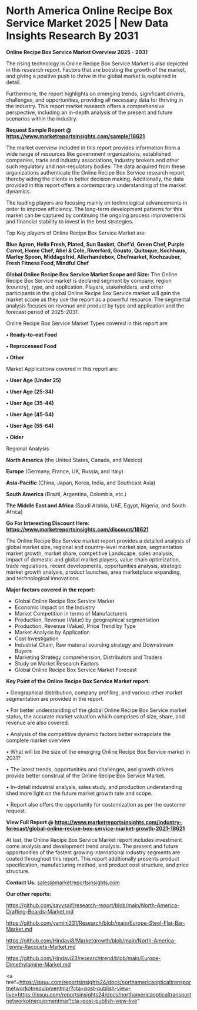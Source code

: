 # North America Online Recipe Box Service Market 2025 | New Data Insights Research By 2031

<Strong> Online Recipe Box Service Market Overview 2025 - 2031</strong>

The rising technology in Online Recipe Box Service Market is also depicted in this research report. Factors that are boosting the growth of the market, and giving a positive push to thrive in the global market is explained in detail.

Furthermore, the report highlights on emerging trends, significant drivers, challenges, and opportunities, providing all necessary data for thriving in the industry. This report market research offers a comprehensive perspective, including an in-depth analysis of the present and future scenarios within the industry.

<strong>Request Sample Report @ <a href=https://www.marketreportsinsights.com/sample/18621>https://www.marketreportsinsights.com/sample/18621</a></strong>

The market overview included in this report provides information from a wide range of resources like government organizations, established companies, trade and industry associations, industry brokers and other such regulatory and non-regulatory bodies. The data acquired from these organizations authenticate the Online Recipe Box Service research report, thereby aiding the clients in better decision making. Additionally, the data provided in this report offers a contemporary understanding of the market dynamics.

The leading players are focusing mainly on technological advancements in order to improve efficiency. The long-term development patterns for this market can be captured by continuing the ongoing process improvements and financial stability to invest in the best strategies.

Top Key players of Online Recipe Box Service Market are:

<strong>Blue Apron, Hello Fresh, Plated, Sun Basket, Chef'd, Green Chef, Purple Carrot, Home Chef, Abel & Cole, Riverford, Gousto, Quitoque, Kochhaus, Marley Spoon, Middagsfrid, Allerhandebox, Chefmarket, Kochzauber, Fresh Fitness Food, Mindful Chef</strong>

<strong><b>Global Online Recipe Box Service Market Scope and Size:</b></strong>
The Online Recipe Box Service market is declared segment by company, region (country), type, and application. Players, stakeholders, and other participants in the global Online Recipe Box Service market will gain the market scope as they use the report as a powerful resource. The segmental analysis focuses on revenue and product by type and application and the forecast period of 2025-2031.

Online Recipe Box Service Market Types covered in this report are:

<strong>• Ready-to-eat Food

• Reprocessed Food

• Other</strong>

Market Applications covered in this report are:

<strong>• User Age (Under 25)

• User Age (25-34)

• User Age (35-44)

• User Age (45-54)

• User Age (55-64)

• Older</strong> 

Regional Analysis

<strong>North America</strong> (the United States, Canada, and Mexico)

<strong>Europe</strong> (Germany, France, UK, Russia, and Italy)

<strong>Asia-Pacific</strong> (China, Japan, Korea, India, and Southeast Asia)

<strong>South America</strong> (Brazil, Argentina, Colombia, etc.)

<strong>The Middle East and Africa</strong> (Saudi Arabia, UAE, Egypt, Nigeria, and South Africa)

<strong>Go For Interesting Discount Here: <a href=https://www.marketreportsinsights.com/discount/18621>https://www.marketreportsinsights.com/discount/18621</a></strong>

The Online Recipe Box Service market report provides a detailed analysis of global market size, regional and country-level market size, segmentation market growth, market share, competitive Landscape, sales analysis, impact of domestic and global market players, value chain optimization, trade regulations, recent developments, opportunities analysis, strategic market growth analysis, product launches, area marketplace expanding, and technological innovations.

<strong><b>Major factors covered in the report:</b></strong>
<ul>
  <li>Global Online Recipe Box Service Market </li>
  <li>Economic Impact on the Industry</li>
  <li>Market Competition in terms of Manufacturers</li>
  <li>Production, Revenue (Value) by geographical segmentation</li>
  <li>Production, Revenue (Value), Price Trend by Type</li>
  <li>Market Analysis by Application</li>
  <li>Cost Investigation</li>
  <li>Industrial Chain, Raw material sourcing strategy and Downstream Buyers</li>
  <li>Marketing Strategy comprehension, Distributors and Traders</li>
  <li>Study on Market Research Factors</li>
  <li>Global Online Recipe Box Service Market Forecast</li>
</ul>

<strong><b>Key Point of the Online Recipe Box Service Market report:</b></strong>

• Geographical distribution, company profiling, and various other market segmentation are provided in the report.

• For better understanding of the global Online Recipe Box Service market status, the accurate market valuation which comprises of size, share, and revenue are also covered.

• Analysis of the competitive dynamic factors better extrapolate the complete market overview

• What will be the size of the emerging Online Recipe Box Service market in 2031?

• The latest trends, opportunities and challenges, and growth drivers provide better construal of the Online Recipe Box Service Market.

• In-detail industrial analysis, sales study, and production understanding shed more light on the future market growth rate and scope.

• Report also offers the opportunity for customization as per the customer request.

<strong><b>View Full Report @ <a href=https://www.marketreportsinsights.com/industry-forecast/global-online-recipe-box-service-market-growth-2021-18621>https://www.marketreportsinsights.com/industry-forecast/global-online-recipe-box-service-market-growth-2021-18621</a></b></strong>


At last, the Online Recipe Box Service Market report includes investment come analysis and development trend analysis. The present and future opportunities of the fastest growing international industry segments are coated throughout this report. This report additionally presents product specification, manufacturing method, and product cost structure, and price structure.

<strong>Contact Us:</strong>
sales@marketreportsinsights.com

<strong>Our other reports:</strong>

<a href=https://github.com/sayysaif/research-report/blob/main/North-America-Drafting-Boards-Market.md>https://github.com/sayysaif/research-report/blob/main/North-America-Drafting-Boards-Market.md</a>

<a href=https://github.com/yamini231/Research/blob/main/Europe-Steel-Flat-Bar-Market.md>https://github.com/yamini231/Research/blob/main/Europe-Steel-Flat-Bar-Market.md</a>

<a href=https://github.com/Hindavi8/Marketgrowth/blob/main/North-America-Tennis-Racquets-Market.md>https://github.com/Hindavi8/Marketgrowth/blob/main/North-America-Tennis-Racquets-Market.md</a>

<a href=https://github.com/Hindavi23/researchtrend/blob/main/Europe-Dimethylamine-Market.md>https://github.com/Hindavi23/researchtrend/blob/main/Europe-Dimethylamine-Market.md</a>

<a href=https://issuu.com/reportsinsights24/docs/northamericaopticaltransportnetworkotnequipmentmar?cta=post-publish-view-live>https://issuu.com/reportsinsights24/docs/northamericaopticaltransportnetworkotnequipmentmar?cta=post-publish-view-live</a>"
